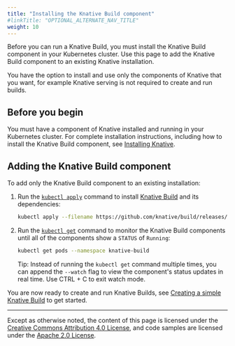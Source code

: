 ```yaml
---
title: "Installing the Knative Build component"
#linkTitle: "OPTIONAL_ALTERNATE_NAV_TITLE"
weight: 10
---
```


Before you can run a Knative Build, you must install the Knative Build component
in your Kubernetes cluster. Use this page to add the Knative Build component to
an existing Knative installation.

You have the option to install and use only the components of Knative that you
want, for example Knative serving is not required to create and run builds.

## Before you begin

You must have a component of Knative installed and running in your Kubernetes
cluster. For complete installation instructions, including how to install the
Knative Build component, see [Installing Knative](../../install/).

## Adding the Knative Build component

To add only the Knative Build component to an existing installation:

1. Run the
   [`kubectl apply`](https://kubernetes.io/docs/reference/generated/kubectl/kubectl-commands#apply)
   command to install [Knative Build](https://github.com/knative/build) and its
   dependencies:
   ```bash
   kubectl apply --filename https://github.com/knative/build/releases/download/v0.4.0/build.yaml
   ```
1. Run the
   [`kubectl get`](https://kubernetes.io/docs/reference/generated/kubectl/kubectl-commands#get)
   command to monitor the Knative Build components until all of the components
   show a `STATUS` of `Running`:

   ```bash
   kubectl get pods --namespace knative-build
   ```

   Tip: Instead of running the `kubectl get` command multiple times, you can
   append the `--watch` flag to view the component's status updates in real
   time. Use CTRL + C to exit watch mode.

You are now ready to create and run Knative Builds, see
[Creating a simple Knative Build](../creating-builds/) to get started.

---

Except as otherwise noted, the content of this page is licensed under the
[Creative Commons Attribution 4.0 License](https://creativecommons.org/licenses/by/4.0/),
and code samples are licensed under the
[Apache 2.0 License](https://www.apache.org/licenses/LICENSE-2.0).
